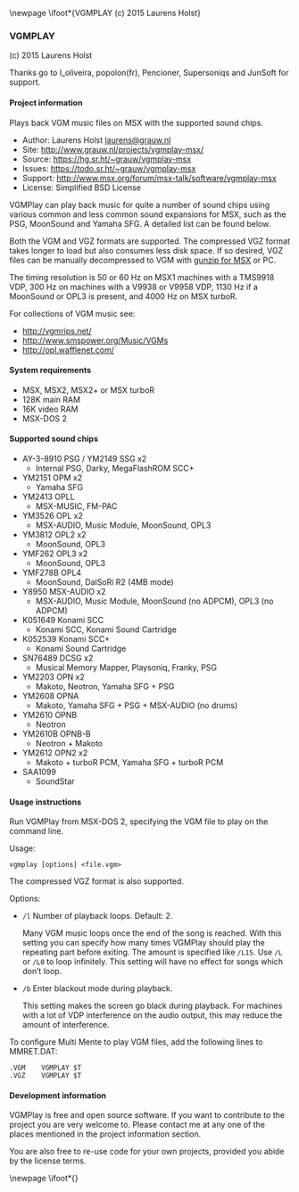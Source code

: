 \newpage
\ifoot*{VGMPLAY (c) 2015 Laurens Holst}

### VGMPLAY

(c) 2015 Laurens Holst

Thanks go to l_oliveira, popolon(fr), Pencioner, Supersoniqs and JunSoft for
support.

#### Project information


Plays back VGM music files on MSX with the supported sound chips.

* Author: Laurens Holst <laurens@grauw.nl>
* Site: <http://www.grauw.nl/projects/vgmplay-msx/>
* Source: <https://hg.sr.ht/~grauw/vgmplay-msx>
* Issues: <https://todo.sr.ht/~grauw/vgmplay-msx>
* Support: <http://www.msx.org/forum/msx-talk/software/vgmplay-msx>
* License: Simplified BSD License

VGMPlay can play back music for quite a number of sound chips using various
common and less common sound expansions for MSX, such as the PSG, MoonSound and
Yamaha SFG. A detailed list can be found below.

Both the VGM and VGZ formats are supported. The compressed VGZ format takes
longer to load but also consumes less disk space. If so desired, VGZ files can
be manually decompressed to VGM with
[gunzip for MSX](http://www.grauw.nl/projects/gunzip/) or PC.

The timing resolution is 50 or 60 Hz on MSX1 machines with a TMS9918 VDP, 300 Hz
on machines with a V9938 or V9958 VDP, 1130 Hz if a MoonSound or OPL3 is
present, and 4000 Hz on MSX turboR.

For collections of VGM music see:

* <http://vgmrips.net/>
* <http://www.smspower.org/Music/VGMs>
* <http://opl.wafflenet.com/>


#### System requirements

  * MSX, MSX2, MSX2+ or MSX turboR
  * 128K main RAM
  * 16K video RAM
  * MSX-DOS 2


#### Supported sound chips

  * AY-3-8910 PSG / YM2149 SSG x2
    * Internal PSG, Darky, MegaFlashROM SCC+
  * YM2151 OPM x2
    * Yamaha SFG
  * YM2413 OPLL
    * MSX-MUSIC, FM-PAC
  * YM3526 OPL x2
    * MSX-AUDIO, Music Module, MoonSound, OPL3
  * YM3812 OPL2 x2
    * MoonSound, OPL3
  * YMF262 OPL3 x2
    * MoonSound, OPL3
  * YMF278B OPL4
    * MoonSound, DalSoRi R2 (4MB mode)
  * Y8950 MSX-AUDIO x2
    * MSX-AUDIO, Music Module, MoonSound (no ADPCM), OPL3 (no ADPCM)
  * K051649 Konami SCC
    * Konami SCC, Konami Sound Cartridge
  * K052539 Konami SCC+
    * Konami Sound Cartridge
  * SN76489 DCSG x2
    * Musical Memory Mapper, Playsoniq, Franky, PSG
  * YM2203 OPN x2
    * Makoto, Neotron, Yamaha SFG + PSG
  * YM2608 OPNA
    * Makoto, Yamaha SFG + PSG + MSX-AUDIO (no drums)
  * YM2610 OPNB
    * Neotron
  * YM2610B OPNB-B
    * Neotron + Makoto
  * YM2612 OPN2 x2
    * Makoto + turboR PCM, Yamaha SFG + turboR PCM
  * SAA1099
    * SoundStar


#### Usage instructions

Run VGMPlay from MSX-DOS 2, specifying the VGM file to play on the command line.

Usage:

    vgmplay [options] <file.vgm>

The compressed VGZ format is also supported.

Options:

  * `/l` Number of playback loops. Default: 2.

    Many VGM music loops once the end of the song is reached. With this setting
    you can specify how many times VGMPlay should play the repeating part before
    exiting. The amount is specified like `/L15`. Use `/L` or `/L0` to loop
    infinitely. This setting will have no effect for songs which don’t loop.

  * `/b` Enter blackout mode during playback.

    This setting makes the screen go black during playback. For machines with a
    lot of VDP interference on the audio output, this may reduce the amount of
    interference.

To configure Multi Mente to play VGM files, add the following lines to
MMRET.DAT:

    .VGM    VGMPLAY $T
    .VGZ    VGMPLAY $T


#### Development information

VGMPlay is free and open source software. If you want to contribute to the
project you are very welcome to. Please contact me at any one of the places
mentioned in the project information section.

You are also free to re-use code for your own projects, provided you abide by
the license terms.


\newpage
\ifoot*{}
